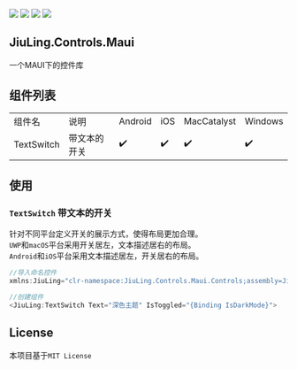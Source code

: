 ![](https://img.shields.io/github/license/JiuLing-zhang/JiuLing.Controls.Maui)
![](https://img.shields.io/github/workflow/status/JiuLing-zhang/JiuLing.Controls.Maui/Build)
[![](https://img.shields.io/nuget/v/JiuLing.Controls.Maui)](https://www.nuget.org/packages/JiuLing.Controls.Maui/)
[![](https://img.shields.io/github/v/release/JiuLing-zhang/JiuLing.Controls.Maui)](https://github.com/JiuLing-zhang/JiuLing.Controls.Maui/releases)  

## JiuLing.Controls.Maui
一个MAUI下的控件库

## 组件列表
<table>
    <tr>
        <td>组件名</td>
        <td>说明</td>
        <td>Android</td>
        <td>iOS</td>
        <td>MacCatalyst</td>
        <td>Windows</td>
    </tr>
    <tr>
        <td>TextSwitch</td>
        <td>带文本的开关</td>
        <td>✔️</td>
        <td>✔️</td>
        <td>✔️</td>        
        <td>✔️</td>
    </tr>
</table>

## 使用  
### `TextSwitch` 带文本的开关

针对不同平台定义开关的展示方式，使得布局更加合理。  
`UWP`和`macOS`平台采用开关居左，文本描述居右的布局。  
`Android`和`iOS`平台采用文本描述居左，开关居右的布局。  

```c#
//导入命名控件
xmlns:JiuLing="clr-namespace:JiuLing.Controls.Maui.Controls;assembly=JiuLing.Controls.Maui"

//创建组件
<JiuLing:TextSwitch Text="深色主题" IsToggled="{Binding IsDarkMode}">
```

## License
本项目基于`MIT License`